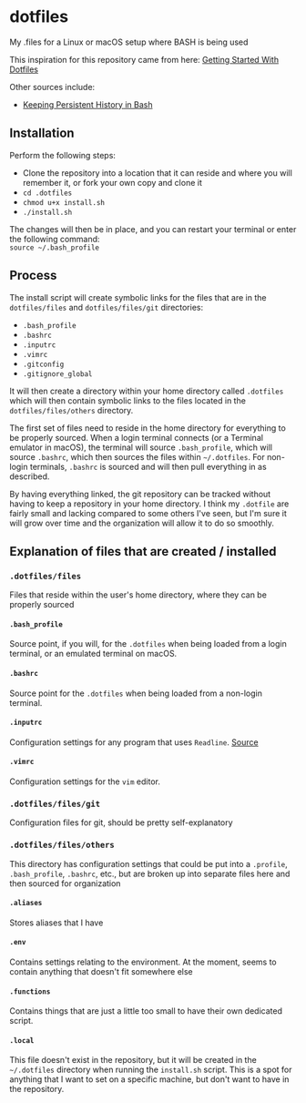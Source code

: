 # dotfiles
My .files for a Linux or macOS setup where BASH is being used

This inspiration for this repository came from here: [Getting Started With Dotfiles](https://medium.com/@webprolific/getting-started-with-dotfiles-43c3602fd789)

Other sources include:
* [Keeping Persistent History in Bash](http://eli.thegreenplace.net/2013/06/11/keeping-persistent-history-in-bash)

## Installation
Perform the following steps:  
*  Clone the repository into a location that it can reside and where you will remember it, or fork your own copy and clone it
*  `cd .dotfiles`
*  `chmod u+x install.sh`
*  `./install.sh`

The changes will then be in place, and you can restart your terminal or enter the following command:  
`source ~/.bash_profile`

## Process

The install script will create symbolic links for the files that are in the `dotfiles/files` and `dotfiles/files/git` directories:

* `.bash_profile`
* `.bashrc`
* `.inputrc`
* `.vimrc`
* `.gitconfig`
* `.gitignore_global`

It will then create a directory within your home directory called `.dotfiles` which will then contain symbolic links to the files located in the `dotfiles/files/others` directory. 

The first set of files need to reside in the home directory for everything to be properly sourced. When a login terminal connects (or a Terminal emulator in macOS), the terminal will source `.bash_profile`, which will source `.bashrc`, which then sources the files within `~/.dotfiles`. For non-login terminals, `.bashrc` is sourced and will then pull everything in as described.

By having everything linked, the git repository can be tracked without having to keep a repository in your home directory. I think my `.dotfile` are fairly small and lacking compared to some others I've seen, but I'm sure it will grow over time and the organization will allow it to do so smoothly.

## Explanation of files that are created / installed

### `.dotfiles/files`

Files that reside within the user's home directory, where they can be properly sourced

#### `.bash_profile`

Source point, if you will, for the `.dotfiles` when being loaded from a login terminal, or an emulated terminal on macOS.

#### `.bashrc` 

Source point for the `.dotfiles` when being loaded from a non-login terminal.

#### `.inputrc`

Configuration settings for any program that uses `Readline`. [Source](https://www.gnu.org/software/bash/manual/html_node/Readline-Init-File.html)

#### `.vimrc`

Configuration settings for the `vim` editor.

### `.dotfiles/files/git`

Configuration files for git, should be pretty self-explanatory

### `.dotfiles/files/others`

This directory has configuration settings that could be put into a `.profile`, `.bash_profile`, `.bashrc`, etc., but are broken up into separate files here and then sourced for organization

#### `.aliases`

Stores aliases that I have

#### `.env`

Contains settings relating to the environment. At the moment, seems to contain anything that doesn't fit somewhere else

#### `.functions`

Contains things that are just a little too small to have their own dedicated script.

#### `.local`

This file doesn't exist in the repository, but it will be created in the `~/.dotfiles` directory when running the `install.sh` script. This is a spot for anything that I want to set on a specific machine, but don't want to have in the repository.
